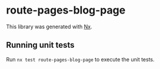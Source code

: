 # route-pages-blog-page

This library was generated with [Nx](https://nx.dev).


## Running unit tests

Run `nx test route-pages-blog-page` to execute the unit tests.

